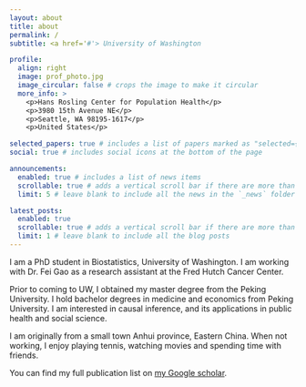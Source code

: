 ```yaml
---
layout: about
title: about
permalink: /
subtitle: <a href='#'> University of Washington

profile:
  align: right
  image: prof_photo.jpg
  image_circular: false # crops the image to make it circular
  more_info: >
    <p>Hans Rosling Center for Population Health</p>
    <p>3980 15th Avenue NE</p>
    <p>Seattle, WA 98195-1617</p>
    <p>United States</p>

selected_papers: true # includes a list of papers marked as "selected={true}"
social: true # includes social icons at the bottom of the page

announcements:
  enabled: true # includes a list of news items
  scrollable: true # adds a vertical scroll bar if there are more than 3 news items
  limit: 5 # leave blank to include all the news in the `_news` folder

latest_posts:
  enabled: true
  scrollable: true # adds a vertical scroll bar if there are more than 3 new posts items
  limit: 1 # leave blank to include all the blog posts
---
```


I am a PhD student in Biostatistics, University of Washington. I am working with Dr. Fei Gao as a research assistant at the Fred Hutch Cancer Center.

Prior to coming to UW, I obtained my master degree from the Peking University. I hold bachelor degrees in medicine and economics from Peking University. I am interested in causal inference, and its applications in public health and social science.

I am originally from a small town Anhui province, Eastern China. When not working, I enjoy playing tennis, watching movies and spending time with friends.

You can find my full publication list on [my Google scholar](https://scholar.google.com/citations?user=OZeSbMEAAAAJ&hl=zh-CN). 
